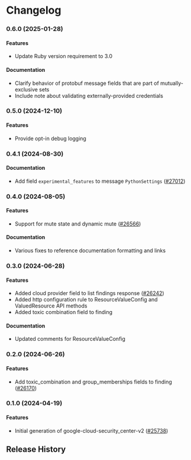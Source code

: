 # Changelog

### 0.6.0 (2025-01-28)

#### Features

* Update Ruby version requirement to 3.0 
#### Documentation

* Clarify behavior of protobuf message fields that are part of mutually-exclusive sets 
* Include note about validating externally-provided credentials 

### 0.5.0 (2024-12-10)

#### Features

* Provide opt-in debug logging 

### 0.4.1 (2024-08-30)

#### Documentation

* Add field `experimental_features` to message `PythonSettings` ([#27012](https://github.com/googleapis/google-cloud-ruby/issues/27012)) 

### 0.4.0 (2024-08-05)

#### Features

* Support for mute state and dynamic mute ([#26566](https://github.com/googleapis/google-cloud-ruby/issues/26566)) 
#### Documentation

* Various fixes to reference documentation formatting and links 

### 0.3.0 (2024-06-28)

#### Features

* Added cloud provider field to list findings response ([#26242](https://github.com/googleapis/google-cloud-ruby/issues/26242)) 
* Added http configuration rule to ResourceValueConfig and ValuedResource API methods 
* Added toxic combination field to finding 
#### Documentation

* Updated comments for ResourceValueConfig 

### 0.2.0 (2024-06-26)

#### Features

* Add toxic_combination and group_memberships fields to finding ([#26170](https://github.com/googleapis/google-cloud-ruby/issues/26170)) 

### 0.1.0 (2024-04-19)

#### Features

* Initial generation of google-cloud-security_center-v2 ([#25738](https://github.com/googleapis/google-cloud-ruby/issues/25738)) 

## Release History

